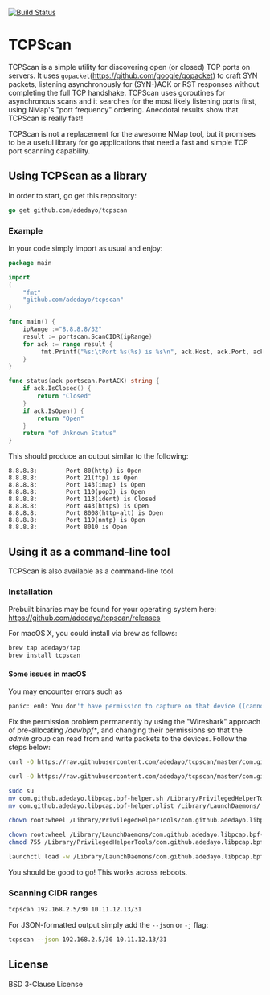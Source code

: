[![Build Status](https://travis-ci.org/adedayo/tcpscan.svg?branch=master)](https://travis-ci.org/adedayo/tcpscan)

# TCPScan 
TCPScan is a simple utility for discovering open (or closed) TCP ports on servers. It uses `gopacket`(https://github.com/google/gopacket) to craft SYN packets, listening asynchronously for (SYN-)ACK or RST responses without completing the full TCP handshake. TCPScan uses goroutines for asynchronous scans and it searches for the most likely listening ports first, using NMap's "port frequency" ordering. Anecdotal results show that TCPScan is really fast!

TCPScan is not a replacement for the awesome NMap tool, but it promises to be a useful library for go applications that need a fast and simple TCP port scanning capability.

## Using TCPScan as a library
In order to start, go get this repository:
```go
go get github.com/adedayo/tcpscan
```

### Example
In your code simply import as usual and enjoy:

```go
package main

import 
(
    "fmt"
    "github.com/adedayo/tcpscan"
)

func main() {
	ipRange :="8.8.8.8/32"
	result := portscan.ScanCIDR(ipRange)
	for ack := range result {
         fmt.Printf("%s:\tPort %s(%s) is %s\n", ack.Host, ack.Port, ack.GetServiceName(), status(ack))
    }
}

func status(ack portscan.PortACK) string {
	if ack.IsClosed() {
		return "Closed"
	}
	if ack.IsOpen() {
		return "Open"
	}
	return "of Unknown Status"
}

```
This should produce an output similar to the following:
```
8.8.8.8:        Port 80(http) is Open
8.8.8.8:        Port 21(ftp) is Open
8.8.8.8:        Port 143(imap) is Open
8.8.8.8:        Port 110(pop3) is Open
8.8.8.8:        Port 113(ident) is Closed
8.8.8.8:        Port 443(https) is Open
8.8.8.8:        Port 8008(http-alt) is Open
8.8.8.8:        Port 119(nntp) is Open
8.8.8.8:        Port 8010 is Open
```

## Using it as a command-line tool
TCPScan is also available as a command-line tool. 

### Installation
Prebuilt binaries may be found for your operating system here: https://github.com/adedayo/tcpscan/releases

For macOS X, you could install via brew as follows:
```bash
brew tap adedayo/tap
brew install tcpscan
``` 

#### Some issues in macOS
You may encounter errors such as 
```bash
panic: en0: You don't have permission to capture on that device ((cannot open BPF device) /dev/bpf0: Permission denied)
```
Fix the permission problem permanently by using the "Wireshark" approach of pre-allocating _/dev/bpf*_, and changing their permissions so that the _admin_ group can read from and write packets to the devices. Follow the steps below:


```bash
curl -O https://raw.githubusercontent.com/adedayo/tcpscan/master/com.github.adedayo.libpcap.bpf-helper.sh

curl -O https://raw.githubusercontent.com/adedayo/tcpscan/master/com.github.adedayo.libpcap.bpf-helper.plist

sudo su
mv com.github.adedayo.libpcap.bpf-helper.sh /Library/PrivilegedHelperTools/
mv com.github.adedayo.libpcap.bpf-helper.plist /Library/LaunchDaemons/

chown root:wheel /Library/PrivilegedHelperTools/com.github.adedayo.libpcap.bpf-helper.sh

chown root:wheel /Library/LaunchDaemons/com.github.adedayo.libpcap.bpf-helper.plist
chmod 755 /Library/PrivilegedHelperTools/com.github.adedayo.libpcap.bpf-helper.sh

launchctl load -w /Library/LaunchDaemons/com.github.adedayo.libpcap.bpf-helper.plist
```

You should be good to go! This works across reboots.

### Scanning CIDR ranges

```bash
tcpscan 192.168.2.5/30 10.11.12.13/31
```

For JSON-formatted output simply add the `--json` or `-j` flag:

```bash
tcpscan --json 192.168.2.5/30 10.11.12.13/31
```

## License
BSD 3-Clause License